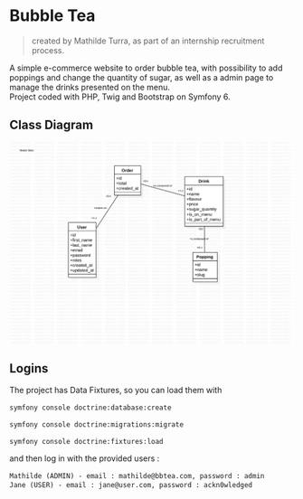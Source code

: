 # Bubble Tea

> created by Mathilde Turra, as part of an internship recruitment process.

A simple e-commerce website to order bubble tea, with possibility to add poppings and change the quantity of sugar, as well as a admin page to manage the drinks presented on the menu.
<br>
Project coded with PHP, Twig and Bootstrap on Symfony 6.

## Class Diagram 

![protocole](public/documents/bubbletea.png)

## Logins

The project has Data Fixtures, so you can load them with 
```console
symfony console doctrine:database:create
```
```console
symfony console doctrine:migrations:migrate
```
```console
symfony console doctrine:fixtures:load
```
and then log in with the provided users :
```console
Mathilde (ADMIN) - email : mathilde@bbtea.com, password : admin
Jane (USER) - email : jane@user.com, password : ackn0wledged 
```